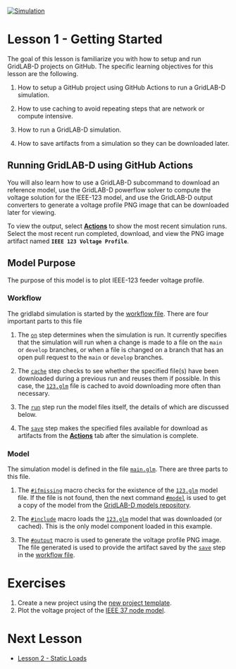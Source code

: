 [![Simulation](../../actions/workflows/main.yml/badge.svg)](../../actions/workflows/main.yml)

# Lesson 1 - Getting Started

The goal of this lesson is familiarize you with how to setup and run GridLAB-D projects on GitHub. The specific learning objectives for this lesson are the following.

1. How to setup a GitHub project using GitHub Actions to run a GridLAB-D simulation.

2. How to use caching to avoid repeating steps that are network or compute intensive.

3. How to run a GridLAB-D simulation.

4. How to save artifacts from a simulation so they can be downloaded later.

## Running GridLAB-D using GitHub Actions

You will also learn how to use a GridLAB-D subcommand to download an reference model, use the GridLAB-D powerflow solver to compute the voltage solution for the IEEE-123 model, and use the GridLAB-D output converters to generate a voltage profile PNG image that can be downloaded later for viewing.

To view the output, select [**Actions**](../../actions) to show the most recent simulation runs. Select the most recent run completed, download, and view the PNG image artifact named **`IEEE 123 Voltage Profile`**.

## Model Purpose

The purpose of this model is to plot IEEE-123 feeder voltage profile.

### Workflow

The gridlabd simulation is started by the [workflow file](.github/workflows/main.yml).  There are four important parts to this file

1. The [`on`](.github/workflows/main.yml#L3) step determines when the simulation is run. It currently specifies that the simulation will run when a change is made to a file on the `main` or `develop` branches, or when a file is changed on a branch that has an open pull request to the `main` or `develop` branches.

2. The [`cache`](.github/workflows/main.yml#L17) step checks to see whether the specified file(s) have been downloaded during a previous run and reuses them if possible.  In this case, the [`123.glm`](https://github.com/arras-energy/gridlabd-models/blob/master/gridlabd-4/IEEE/123.glm) file is cached to avoid downloading more often than necessary.

3. The [`run`](.github/workflows/main.yml#L28) step run the model files itself, the details of which are discussed below.

4. The [`save`](.github/workflows/main.yml#L31) step makes the specified files available for download as artifacts from the [**Actions**](../../actions) tab after the simulation is complete.

### Model

The simulation model is defined in the file [`main.glm`](main.glm).  There are three parts to this file.

1. The [`#ifmissing`](main.glm#L1) macro checks for the existence of the [`123.glm`](https://github.com/arras-energy/gridlabd-models/blob/master/gridlabd-4/IEEE/123.glm) model file. If the file is not found, then the next command [`#model`](main.glm#L2) is used to get a copy of the model from the [GridLAB-D models repository](https://github.com/arras-energy/gridlabd-models).

2. The [`#include`](main.glm#L4) macro loads the [`123.glm`](https://github.com/arras-energy/gridlabd-models/blob/master/gridlabd-4/IEEE/123.glm) model that was downloaded (or cached). This is the only model component loaded in this example.

3. The [`#output`](main.glm#L5) macro is used to generate the voltage profile PNG image.  The file generated is used to provide the artifact saved by the [`save`](.github/workflows/main.yml#L31) step in the [workflow file](.github/workflows/main.yml).

# Exercises

1. Create a new project using the [new project template](../../../.new_project).
2. Plot the voltage project of the [IEEE 37 node model](https://github.com/arras-energy/gridlabd-models/blob/master/gridlabd-4/IEEE/37.glm).

# Next Lesson

* [Lesson 2 - Static Loads](../../../lesson-2)
